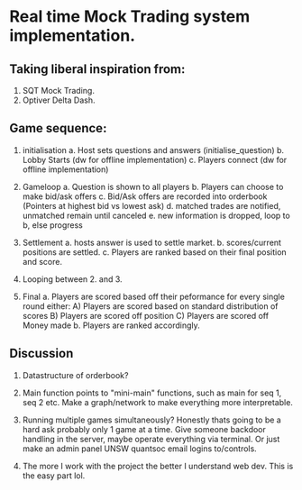 # Real time Mock Trading system implementation.

## Taking liberal inspiration from:

  1. SQT Mock Trading.
  2. Optiver Delta Dash.

## Game sequence:

  1. initialisation
    a. Host sets questions and answers (initialise_question)
    b. Lobby Starts (dw for offline implementation)
    c. Players connect (dw for offline implementation)
  2. Gameloop
    a. Question is shown to all players 
    b. Players can choose to make bid/ask offers
    c. Bid/Ask offers are recorded into orderbook (Pointers at highest bid
    vs lowest ask)
    d. matched trades are notified, unmatched remain until canceled
    e. new information is dropped, loop to b, else progress
  3. Settlement
    a. hosts answer is used to settle market.
    b. scores/current positions are settled.
    c. Players are ranked based on their final position and score.  
  4. Looping between 2. and 3.

  5. Final
    a. Players are scored based off their peformance for every single round
    either:
      A) Players are scored based on standard distribution of scores
      B) Players are scored off position
      C) Players are scored off Money made
    b. Players are ranked accordingly. 
  
## Discussion

  1. Datastructure of orderbook?
  
  2. Main function points to "mini-main" functions, such as main for seq 1, seq 2 etc. Make a graph/network to make everything more interpretable.
  
  3. Running multiple games simultaneously? Honestly thats going to be a hard ask probably only 1 game at a time. Give someone backdoor handling in the server, maybe operate everything via terminal. Or just make an admin panel UNSW quantsoc email logins to/controls.
  
  4. The more I work with the project the better I understand web dev. This is
    the easy part lol.
